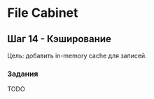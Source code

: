 # File Cabinet

## Шаг 14 - Кэширование

Цель: добавить in-memory cache для записей.


### Задания

TODO